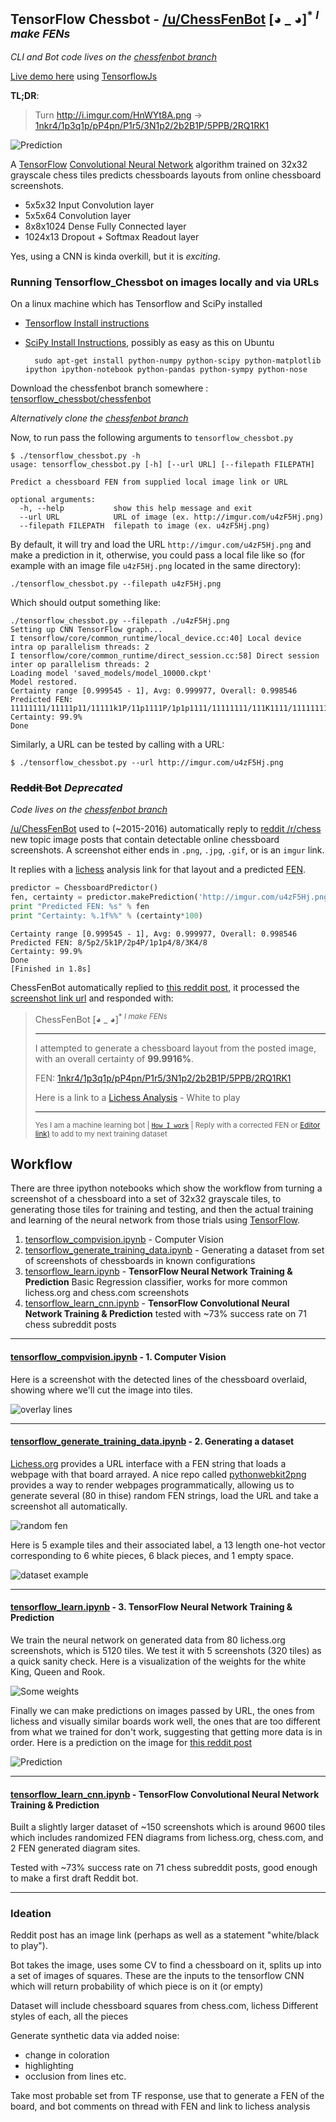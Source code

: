 TensorFlow Chessbot - [/u/ChessFenBot](https://www.reddit.com/user/ChessFenBot) [◕ _ ◕]<sup>\* *I make FENs*</sup>
---

*CLI and Bot code lives on the [chessfenbot branch](https://github.com/Elucidation/tensorflow_chessbot/tree/chessfenbot)*

[Live demo here](http://elucidation.github.io/ChessboardFenTensorflowJs/) using [TensorflowJs](https://js.tensorflow.org/)

**TL;DR**: 
> Turn http://i.imgur.com/HnWYt8A.png → [1nkr4/1p3q1p/pP4pn/P1r5/3N1p2/2b2B1P/5PPB/2RQ1RK1](https://lichess.org/analysis/1nkr4/1p3q1p/pP4pn/P1r5/3N1p2/2b2B1P/5PPB/2RQ1RK1_w)

![Prediction](readme_images/prediction.png)

A [TensorFlow](www.tensorflow.org) [Convolutional Neural Network](https://en.wikipedia.org/wiki/Convolutional_neural_network) algorithm trained on 32x32 grayscale chess tiles predicts chessboards layouts from online chessboard screenshots.

* 5x5x32 Input Convolution layer
* 5x5x64 Convolution layer
* 8x8x1024 Dense Fully Connected layer
* 1024x13 Dropout + Softmax Readout layer

Yes, using a CNN is kinda overkill, but it is *exciting*.

### Running Tensorflow_Chessbot on images locally and via URLs

On a linux machine which has Tensorflow and SciPy installed

* [Tensorflow Install instructions](https://www.tensorflow.org/versions/r0.9/get_started/os_setup.html)
* [SciPy Install Instructions](https://www.scipy.org/install.html), possibly as easy as this on Ubuntu

        sudo apt-get install python-numpy python-scipy python-matplotlib ipython ipython-notebook python-pandas python-sympy python-nose

Download the chessfenbot branch somewhere : [tensorflow_chessbot/chessfenbot](https://github.com/Elucidation/tensorflow_chessbot/archive/chessfenbot.zip) 

*Alternatively clone the [chessfenbot branch](https://github.com/Elucidation/tensorflow_chessbot/tree/chessfenbot)*

Now, to run pass the following arguments to `tensorflow_chessbot.py`

    $ ./tensorflow_chessbot.py -h
    usage: tensorflow_chessbot.py [-h] [--url URL] [--filepath FILEPATH]
    
    Predict a chessboard FEN from supplied local image link or URL
    
    optional arguments:
      -h, --help           show this help message and exit
      --url URL            URL of image (ex. http://imgur.com/u4zF5Hj.png)
      --filepath FILEPATH  filepath to image (ex. u4zF5Hj.png)

By default, it will try and load the URL `http://imgur.com/u4zF5Hj.png` and make a prediction in it, otherwise, you could pass a local file like so (for example with an image file `u4zF5Hj.png` located in the same directory):

    ./tensorflow_chessbot.py --filepath u4zF5Hj.png

Which should output something like:

    ./tensorflow_chessbot.py --filepath ./u4zF5Hj.png
    Setting up CNN TensorFlow graph...
    I tensorflow/core/common_runtime/local_device.cc:40] Local device intra op parallelism threads: 2
    I tensorflow/core/common_runtime/direct_session.cc:58] Direct session inter op parallelism threads: 2
    Loading model 'saved_models/model_10000.ckpt'
    Model restored.
    Certainty range [0.999545 - 1], Avg: 0.999977, Overall: 0.998546
    Predicted FEN: 11111111/11111p11/11111k1P/11p1111P/1p1p1111/11111111/111K1111/11111111
    Certainty: 99.9%
    Done


Similarly, a URL can be tested by calling with a URL:

    $ ./tensorflow_chessbot.py --url http://imgur.com/u4zF5Hj.png

### ~~Reddit Bot~~ *Deprecated*

*Code lives on the [chessfenbot branch](https://github.com/Elucidation/tensorflow_chessbot/tree/chessfenbot)*

[/u/ChessFenBot](https://www.reddit.com/user/ChessFenBot) used to (~2015-2016) automatically reply to [reddit /r/chess](https://www.reddit.com/r/) new topic image posts that contain detectable online chessboard screenshots. A screenshot either ends in `.png`, `.jpg`, `.gif`, or is an `imgur` link. 

It replies with a [lichess](https://lichess.org) analysis link for that layout and a predicted [FEN](https://en.wikipedia.org/wiki/Forsyth%E2%80%93Edwards_Notation).

```py
predictor = ChessboardPredictor()
fen, certainty = predictor.makePrediction('http://imgur.com/u4zF5Hj.png')
print "Predicted FEN: %s" % fen
print "Certainty: %.1f%%" % (certainty*100)
```

```
Certainty range [0.999545 - 1], Avg: 0.999977, Overall: 0.998546
Predicted FEN: 8/5p2/5k1P/2p4P/1p1p4/8/3K4/8
Certainty: 99.9%
Done
[Finished in 1.8s]
```

ChessFenBot automatically replied to [this reddit post](https://www.reddit.com/r/chess/comments/45osos/very_difficult_find_the_best_move_for_white/d004cg6?context=3), it processed the [screenshot link url](http://i.imgur.com/HnWYt8A.png) and responded with:

> ChessFenBot [◕ _ ◕]<sup>\* *I make FENs*</sup>
> 
> ---
> 
> I attempted to generate a chessboard layout from the posted image, with an overall certainty of **99.9916%**.
> 
> FEN: [1nkr4/1p3q1p/pP4pn/P1r5/3N1p2/2b2B1P/5PPB/2RQ1RK1](http://www.fen-to-image.com/image/30/1nkr1111/1p111q1p/pP1111pn/P1r11111/111N1p11/11b11B1P/11111PPB/11RQ1RK1.png)
> 
> Here is a link to a [Lichess Analysis](https://lichess.org/analysis/1nkr4/1p3q1p/pP4pn/P1r5/3N1p2/2b2B1P/5PPB/2RQ1RK1_w) - White to play
> 
> ---
> 
> <sup>Yes I am a machine learning bot | [`How I work`](https://github.com/Elucidation/tensorflow_chessbot 'Must go deeper') | Reply with a corrected FEN or [Editor link)](https://lichess.org/editor/r1b1r1k1/5pp1/p1pR1nNp/8/2B5/2q5/P1P1Q1PP/5R1K) to add to my next training dataset</sup>

## Workflow

There are three ipython notebooks which show the workflow from turning a screenshot of a chessboard into a set of 32x32 grayscale tiles, to generating those tiles for training and testing, and then the actual training and learning of the neural network from those trials using [TensorFlow](http://www.tensorflow.org).

1. [tensorflow_compvision.ipynb](tensorflow_compvision.ipynb) - Computer Vision
1. [tensorflow_generate_training_data.ipynb](tensorflow_generate_training_data.ipynb) - Generating a dataset from set of screenshots of chessboards in known configurations
1. [tensorflow_learn.ipynb](tensorflow_learn.ipynb) - **TensorFlow Neural Network Training & Prediction** Basic Regression classifier, works for more common lichess.org and chess.com screenshots
1. [tensorflow_learn_cnn.ipynb](tensorflow_learn_cnn.ipynb) - **TensorFlow Convolutional Neural Network Training & Prediction** tested with ~73% success rate on 71 chess subreddit posts

---

#### [tensorflow_compvision.ipynb](tensorflow_compvision.ipynb) - 1. Computer Vision

Here is a screenshot with the detected lines of the chessboard overlaid, showing where we'll cut the image into tiles.

![overlay lines](readme_images/overlay_lines.png)

---

####  [tensorflow_generate_training_data.ipynb](tensorflow_generate_training_data.ipynb) - 2. Generating a dataset

[Lichess.org](lichess.org) provides a URL interface with a FEN string that loads a webpage with that board arrayed. A nice repo called [pythonwebkit2png](https://github.com/adamn/python-webkit2png) provides a way to render webpages programmatically, allowing us to generate several (80 in thise) random FEN strings, load the URL and take a screenshot all automatically.

![random fen](readme_images/random_fen.png)

Here is 5 example tiles and their associated label, a 13 length one-hot vector corresponding to 6 white pieces, 6 black pieces, and 1 empty space.

![dataset example](readme_images/dataset_example.png)

---

#### [tensorflow_learn.ipynb](tensorflow_learn.ipynb) - 3. TensorFlow Neural Network Training & Prediction

We train the neural network on generated data from 80 lichess.org screenshots, which is 5120 tiles. We test it with 5 screenshots (320 tiles) as a quick sanity check. Here is a visualization of the weights for the white King, Queen and Rook.

![Some weights](readme_images/weight_KQR.png)

Finally we can make predictions on images passed by URL, the ones from lichess and visually similar boards work well, the ones that are too different from what we trained for don't work, suggesting that getting more data is in order. Here is a prediction on the image for [this reddit post](https://www.reddit.com/r/chess/comments/45inab/moderate_black_to_play_and_win/)

![Prediction](readme_images/prediction.png)

---

#### [tensorflow_learn_cnn.ipynb](tensorflow_learn_cnn.ipynb) - TensorFlow Convolutional Neural Network Training & Prediction

Built a slightly larger dataset of ~150 screenshots which is around 9600 tiles which includes randomized FEN diagrams from lichess.org, chess.com, and 2 FEN generated diagram sites.

Tested with ~73% success rate on 71 chess subreddit posts, good enough to make a first draft Reddit bot.

---

### Ideation
Reddit post has an image link (perhaps as well as a statement "white/black to play").

Bot takes the image, uses some CV to find a chessboard on it, splits up into
a set of images of squares. These are the inputs to the tensorflow CNN
which will return probability of which piece is on it (or empty)

Dataset will include chessboard squares from chess.com, lichess
Different styles of each, all the pieces

Generate synthetic data via added noise:
 * change in coloration
 * highlighting
 * occlusion from lines etc.

Take most probable set from TF response, use that to generate a FEN of the
board, and bot comments on thread with FEN and link to lichess analysis
